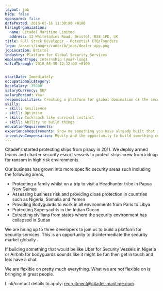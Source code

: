 ```yaml
---
layout: job
hide: false
sponsored: false
datePosted: 2018-05-16 11:30:00 +0100
hiringOrganization:
  name: Citadel Maritime Limited
  address: 12 Whiteladies Road, Bristol, BS8 1PD, UK
title: Full Stack Developer - Potential CTO/Founders
logo: /assets/images/contrib/jobs/dealer-app.png
jobLocation: Bristol
industry: Platform for Global Security Services
employmentType: Internship (year-long)
validThrough: 2018-08-30 12:12:00 +0100


startDate: Immediately
occupationalCategory:
baseSalary: 25000
salaryCurrency: GBP
salaryPeriod: Year
responsibilities: Creating a platform for global domination of the security industry marketplace.
skills:
- skill: Resilience
- skill: Optimism
- skill: Cockroach like survival instinct
- skill: Ability to build things
educationRequirements:
experienceRequirements: Show me something you have already built that is cool.
incentiveCompensation: Equity and the opportunity to build something cool
---
```

Citadel's started protecting ships from piracy in 2011.  We deploy armed teams  and charter security escort vessels to protect ships crew from kidnap for ransom in high risk environments.

Our business has grown into more specific security areas such including the following areas,

- Protecting a family whilst on a trip to visit a Headhunter tribe in Papua New Guinea
- Assessing business risk and providing close protection in countries such as Nigeria, Somalia and Yemen
- Providing Bodyguards to work in all environments from Paris to Libya
- Protecting Superyachts in the Indian Ocean
- Extracting civilians from states where the security environment has collapsed in Sudan

 We are hiring up to three developers to join us to build a platform for security services.  This is an opportunity to disintermediate the security market globally .  

If building something that would be like Uber for Security Vessels in Nigeria  or Airbnb for bodyguards sounds like it might be fun then get in touch and lets have a chat.

We are flexible on pretty much everything.  What we are not flexible on is bringing in great people.

Link/contact details to apply:
recruitment@citadel-maritime.com

